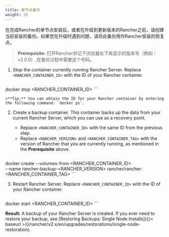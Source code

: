 ```yaml
---
title: 单节点备份
weight: 25
---
```


在完成Rancher的单节点安装后，或者在升级到更新版本的Rancher之前，请创建当前安装的备份。如果您在升级时遇到问题，请将此备份用作Rancher安装的恢复点。

>**Prerequisite:** 打开Rancher并记下浏览器左下角显示的版本号（例如：v2.0.0）,在备份过程中需要这个号码。

1. Stop the container currently running Rancher Server. Replace `<RANCHER_CONTAINER_ID>` with the ID of your Rancher container.

    ```
docker stop <RANCHER_CONTAINER_ID>
    ```

    >**Tip:** You can obtain the ID for your Rancher container by entering the following command: `docker ps`.

2. <a id="backup"></a>Create a backup container. This container backs up the data from your current Rancher Server, which you can use as a recovery point.

    - Replace `<RANCHER_CONTAINER_ID>` with the same ID from the previous step.
    - Replace `<RANCHER_VERSION>` and `<RANCHER_CONTAINER_TAG>` with the version of Rancher that you are currently running, as mentioned in the  **Prerequisite** above.

    ```
docker create --volumes-from <RANCHER_CONTAINER_ID> \
--name rancher-backup-<RANCHER_VERSION> rancher/rancher:<RANCHER_CONTAINER_TAG>
    ```

3. Restart Rancher Server. Replace `<RANCHER_CONTAINER_ID>` with the ID of your Rancher container.

    ```
docker start <RANCHER_CONTAINER_ID>
    ```

**Result:** A backup of your Rancher Server is created. If you ever need to restore your backup, see [Restoring Backups: Single Node Installs]({{< baseurl >}}/rancher/v2.x/en/upgrades/restorations/single-node-restoration).